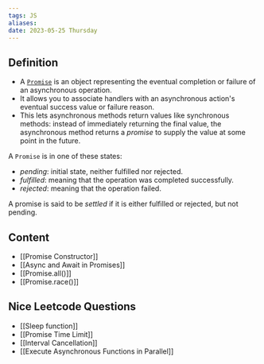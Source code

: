 ```yaml
---
tags: JS
aliases: 
date: 2023-05-25 Thursday
---
```


## Definition

- A [`Promise`](https://developer.mozilla.org/en-US/docs/Web/JavaScript/Reference/Global_Objects/Promise) is an object representing the eventual completion or failure of an asynchronous operation.
- It allows you to associate handlers with an asynchronous action's eventual success value or failure reason. 
- This lets asynchronous methods return values like synchronous methods: instead of immediately returning the final value, the asynchronous method returns a _promise_ to supply the value at some point in the future.

A `Promise` is in one of these states:

- _pending_: initial state, neither fulfilled nor rejected.
- _fulfilled_: meaning that the operation was completed successfully.
- _rejected_: meaning that the operation failed.

A promise is said to be _settled_ if it is either fulfilled or rejected, but not pending.

## Content

- [[Promise Constructor]]
- [[Async and Await in Promises]]
- [[Promise.all()]]
- [[Promise.race()]]

## Nice Leetcode Questions

- [[Sleep function]]
- [[Promise Time Limit]]
- [[Interval Cancellation]]
- [[Execute Asynchronous Functions in Parallel]]